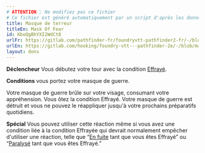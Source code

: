 ```yaml
---
# ATTENTION : Ne modifiez pas ce fichier
# Ce fichier est généré automatiquement par un script d'après les données du module Foundry VTT officiel et de sa traduction
title: Masque de terreur
titleEn: Mask Of Fear
id: KboQgBhYXI2WdCt8
urlFr: https://gitlab.com/pathfinder-fr/foundryvtt-pathfinder2-fr/-/blob/master/data/feats/KboQgBhYXI2WdCt8.htm
urlEn: https://gitlab.com/hooking/foundry-vtt---pathfinder-2e/-/blob/master/packs/data/feats.db/mask-of-fear.json
layout: dons
---
```

**Déclencheur** Vous débutez votre tour avec la condition [Effrayé](../conditions/effrayé.html).

**Conditions** vous portez votre masque de guerre.

Votre masque de guerre brûle sur votre visage, consumant votre appréhension. Vous ôtez la condition Effrayé. Votre masque de guerre est détruit et vous ne pouvez le réappliquer jusqu'à votre prochains préparatifs quotidiens.

**Spécial** Vous pouvez utiliser cette réaction même si vous avez une condition liée à la condition Effrayée qui devrait normalement empêcher d'utiliser une réaction, telle que “[En fuite](../conditions/en-fuite.html) tant que vous êtes Effrayé” ou “[Paralysé](../conditions/paralysé.html) tant que vous êtes Effrayé.”
